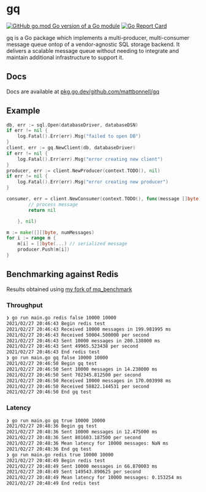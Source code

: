 # gq

[![GitHub go.mod Go version of a Go module](https://img.shields.io/github/go-mod/go-version/mattbonnell/gq)](https://github.com/mattbonnell/gq)
[![Go Report Card](https://goreportcard.com/badge/github.com/mattbonnell/gq)](https://goreportcard.com/report/github.com/mattbonnell/gq)

gq is a Go package which implements a multi-producer, multi-consumer message queue ontop of a vendor-agnostic SQL storage backend.
It delivers a scalable message queue without needing to integrate and maintain additional infrastructure to support it.

## Docs
Docs are available at [pkg.go.dev/github.com/mattbonnell/gq](https://pkg.go.dev/github.com/mattbonnell/gq)

## Example
```go
db, err := sql.Open(databaseDriver, databaseDSN)
if err != nil {
	log.Fatal().Err(err).Msg("failed to open DB")
}
client, err := gq.NewClient(db, databaseDriver)
if err != nil {
	log.Fatal().Err(err).Msg("error creating new client")
}
producer, err := client.NewProducer(context.TODO(), nil)
if err != nil {
	log.Fatal().Err(err).Msg("error creating new producer")
}

consumer, err = client.NewConsumer(context.TODO(), func(message []byte) error {
		// process message
		return nil

	}, nil)

m := make([][]byte, numMessages)
for i := range m {
	m[i] = []byte(...) // serialized message
	producer.Push(m[i])
}
```

## Benchmarking against Redis
Results obtained using [my fork of mq_benchmark](github.com/mattbonnell/mq_benchmark)
### Throughput
```bash
❯ go run main.go redis false 10000 10000
2021/02/27 20:46:43 Begin redis test
2021/02/27 20:46:43 Received 10000 messages in 199.981995 ms
2021/02/27 20:46:43 Received 50004.500000 per second
2021/02/27 20:46:43 Sent 10000 messages in 200.138000 ms
2021/02/27 20:46:43 Sent 49965.523438 per second
2021/02/27 20:46:43 End redis test
❯ go run main.go gq false 10000 10000
2021/02/27 20:46:50 Begin gq test
2021/02/27 20:46:50 Sent 10000 messages in 14.238000 ms
2021/02/27 20:46:50 Sent 702345.812500 per second
2021/02/27 20:46:50 Received 10000 messages in 170.003998 ms
2021/02/27 20:46:50 Received 58822.144531 per second
2021/02/27 20:46:50 End gq test
```
### Latency
```bash
❯ go run main.go gq true 10000 10000
2021/02/27 20:48:36 Begin gq test
2021/02/27 20:48:36 Sent 10000 messages in 12.475000 ms
2021/02/27 20:48:36 Sent 801603.187500 per second
2021/02/27 20:48:36 Mean latency for 10000 messages: NaN ms
2021/02/27 20:48:36 End gq test
❯ go run main.go redis true 10000 10000
2021/02/27 20:48:49 Begin redis test
2021/02/27 20:48:49 Sent 10000 messages in 66.870003 ms
2021/02/27 20:48:49 Sent 149543.890625 per second
2021/02/27 20:48:49 Mean latency for 10000 messages: 0.153254 ms
2021/02/27 20:48:49 End redis test
```
